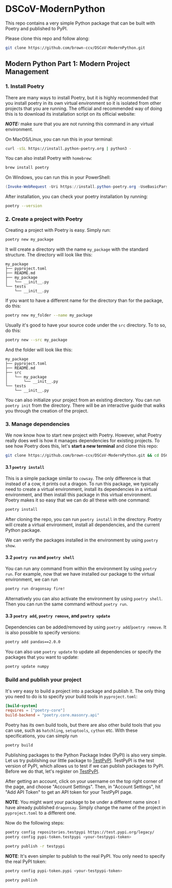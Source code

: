 # DSCoV-ModernPython

This repo contains a very simple Python package that can be built with Poetry and published to PyPI.

Please clone this repo and follow along:

```bash
git clone https://github.com/brown-ccv/DSCoV-ModernPython.git
```

## Modern Python Part 1: Modern Project Management

### 1. Install Poetry

There are many ways to install Poetry, but it is highly recommended that you install poetry in its own virtual environment so it is isolated from other projects that you are running. The official and recommended way of doing this is to download its installation script on its official website:

**_NOTE:_**  make sure that you are not running this command in any virtual environment.

On MacOS/Linux, you can run this in your terminal:

```bash
curl -sSL https://install.python-poetry.org | python3 -
```

You can also install Poetry with `homebrew`:

```bash
brew install poetry
```

On Windows, you can run this in your PowerShell:

```powershell
(Invoke-WebRequest -Uri https://install.python-poetry.org -UseBasicParsing).Content | py -
```

After installation, you can check your poetry installation by running:

```bash
poetry --version
```

### 2. Create a project with Poetry

Creating a project with Poetry is easy. Simply run:

```bash
poetry new my_package
```

It will create a directory with the name `my_package` with the standard structure. The directory will look like this:

```
my_package
├── pyproject.toml
├── README.md
├── my_package
│   └── __init__.py
└── tests
    └── __init__.py
```

If you want to have a different name for the directory than for the package, do this:

```bash
poetry new my_folder --name my_package
```

Usually it's good to have your source code under the `src` directory. To to so, do this:

```bash
poetry new --src my_package
```

And the folder will look like this:

```
my_package
├── pyproject.toml
├── README.md
├── src
│   └── my_package
│       └── __init__.py
└── tests
    └── __init__.py
```

You can also initialize your project from an existing directory. You can run `poetry init` from the directory. There will be an interactive guide that walks you through the creation of the project.

### 3. Manage dependencies

We now know how to start new project with Poetry. However, what Poetry really does well is how it manages dependencies for existing projects. To see how Poetry does this, let's **start a new terminal** and clone this repo:

```bash
git clone https://github.com/brown-ccv/DSCoV-ModernPython.git && cd DSCoV-ModernPython
```

#### 3.1 `poetry install`

This is a simple package similar to `cowsay`. The only difference is that instead of a cow, it prints out a dragon. To run this package, we typically need to create a virtual environment, install its dependencies in a virtual environment, and then install this package in this virtual environment. Poetry makes it so easy that we can do all these with one command:

```bash
poetry install
```

After cloning the repo, you can run `poetry install` in the directory. Poetry will create a virtual environment, install all dependencies, and the current Python package.

We can verify the packages installed in the environment by using `poetry show`.

#### 3.2 `poetry run` and `poetry shell`

You can run any command from within the environment by using `poetry run`. For example, now that we have installed our package to the virtual environment, we can run

```bash
poetry run dragonsay fire!
```

Alternatively you can also activate the environment by using `poetry shell`. Then you can run the same command without `poetry run`.

#### 3.3 `poetry add`, `poetry remove`, and `poetry update`

Dependencies can be added/removed by using `poetry add`/`poetry remove`. It is also possible to specify versions:

```bash
poetry add pandas==2.0.0
```

You can also use `poetry update` to update all dependencies or specify the packages that you want to update:

```bash
poetry update numpy
```

### Build and publish your project

It's very easy to build a project into a package and publish it. The only thing you need to do is to specify your build tools in `pyproject.toml`:

```toml
[build-system]
requires = ["poetry-core"]
build-backend = "poetry.core.masonry.api"
```

Poetry has its own build tools, but there are also other build tools that you can use, such as `hatchling`, `setuptools`, `cython` etc. With these specifications, you can simply run

```bash
poetry build
```

Publishing packages to the Python Package Index (PyPI) is also very simple. Let us try publishing our little package to [TestPyPI](https://test.pypi.org). TestPyPI is the test version of PyPI, which allows us to test if we can publish packages to PyPI. Before we do that, let's register on [TestPyPI](https://test.pypi.org).

After getting an account, click on your username on the top right corner of the page, and choose "Account Settings". Then, in "Account Settings", hit "Add API Token" to get an API token for your TestPyPI page.

**NOTE**: You might want your package to be under a different name since I have already published `dragonsay`. Simply change the name of the project in `pyproject.toml` to a different one.

Now do the following steps:

```bash
poetry config repositories.testpypi https://test.pypi.org/legacy/
poetry config pypi-token.testpypi <your-testpypi-token>

poetry publish -r testpypi
```

**NOTE**: It's even simpler to publish to the real PyPI. You only need to specify the real PyPI token:


```bash
poetry config pypi-token.pypi <your-testpypi-token>

poetry publish
```
